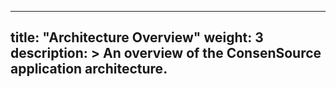 
---
title: "Architecture Overview"
weight: 3
description: >
  An overview of the ConsenSource application architecture.
---


